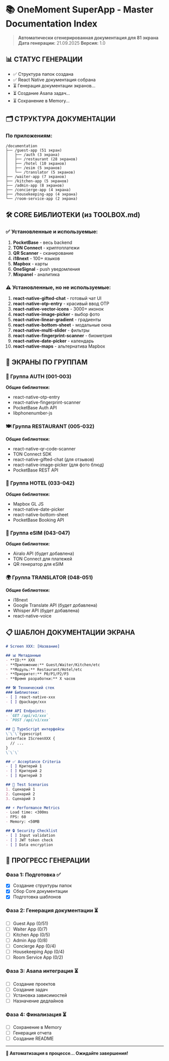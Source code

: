 # 📚 OneMoment SuperApp - Master Documentation Index
> **Автоматически сгенерированная документация для 81 экрана**
> **Дата генерации:** 21.09.2025
> **Версия:** 1.0

## 📊 СТАТУС ГЕНЕРАЦИИ

- ✅ Структура папок создана
- ✅ React Native документация собрана
- ⏳ Генерация документации экранов...
- ⏳ Создание Asana задач...
- ⏳ Сохранение в Memory...

## 🗂️ СТРУКТУРА ДОКУМЕНТАЦИИ

### По приложениям:
```
/documentation
├── /guest-app (51 экран)
│   ├── /auth (3 экрана)
│   ├── /restaurant (28 экранов)
│   ├── /hotel (10 экранов)
│   ├── /esim (5 экранов)
│   └── /translator (5 экранов)
├── /waiter-app (7 экранов)
├── /kitchen-app (5 экранов)
├── /admin-app (8 экранов)
├── /concierge-app (4 экрана)
├── /housekeeping-app (4 экрана)
└── /room-service-app (2 экрана)
```

## 🛠️ CORE БИБЛИОТЕКИ (из TOOLBOX.md)

### ✅ Установленные и используемые:
1. **PocketBase** - весь backend
2. **TON Connect** - криптоплатежи
3. **QR Scanner** - сканирование
4. **i18next** - 100+ языков
5. **Mapbox** - карты
6. **OneSignal** - push уведомления
7. **Mixpanel** - аналитика

### ⚠️ Установленные, но не используемые:
1. **react-native-gifted-chat** - готовый чат UI
2. **react-native-otp-entry** - красивый ввод OTP
3. **react-native-vector-icons** - 3000+ иконок
4. **react-native-image-picker** - выбор фото
5. **react-native-linear-gradient** - градиенты
6. **react-native-bottom-sheet** - модальные окна
7. **react-native-multi-slider** - фильтры
8. **react-native-fingerprint-scanner** - биометрия
9. **react-native-date-picker** - календарь
10. **react-native-maps** - альтернатива Mapbox

## 📱 ЭКРАНЫ ПО ГРУППАМ

### 🔐 Группа AUTH (001-003)
**Общие библиотеки:**
- react-native-otp-entry
- react-native-fingerprint-scanner
- PocketBase Auth API
- libphonenumber-js

### 🍽️ Группа RESTAURANT (005-032)
**Общие библиотеки:**
- react-native-qr-code-scanner
- TON Connect SDK
- react-native-gifted-chat (для отзывов)
- react-native-image-picker (для фото блюд)
- PocketBase REST API

### 🏨 Группа HOTEL (033-042)
**Общие библиотеки:**
- Mapbox GL JS
- react-native-date-picker
- react-native-bottom-sheet
- PocketBase Booking API

### 📱 Группа eSIM (043-047)
**Общие библиотеки:**
- Airalo API (будет добавлена)
- TON Connect для платежей
- QR генератор для eSIM

### 🌍 Группа TRANSLATOR (048-051)
**Общие библиотеки:**
- i18next
- Google Translate API (будет добавлена)
- Whisper API (будет добавлена)
- react-native-voice

## 📋 ШАБЛОН ДОКУМЕНТАЦИИ ЭКРАНА

```markdown
# Screen XXX: [Название]

## 📊 Метаданные
- **ID:** XXX
- **Приложение:** Guest/Waiter/Kitchen/etc
- **Модуль:** Restaurant/Hotel/etc
- **Приоритет:** P0/P1/P2/P3
- **Время разработки:** X часов

## 🛠️ Технический стек
### Библиотеки:
- [ ] react-native-xxx
- [ ] @package/xxx

### API Endpoints:
- `GET /api/v1/xxx`
- `POST /api/v1/xxx`

## 📐 TypeScript интерфейсы
\`\`\`typescript
interface IScreenXXX {
  // ...
}
\`\`\`

## ✅ Acceptance Criteria
- [ ] Критерий 1
- [ ] Критерий 2
- [ ] Критерий 3

## 🧪 Test Scenarios
1. Сценарий 1
2. Сценарий 2
3. Сценарий 3

## ⚡ Performance Metrics
- Load time: <300ms
- FPS: 60
- Memory: <50MB

## 🔒 Security Checklist
- [ ] Input validation
- [ ] JWT token check
- [ ] Data encryption
```

## 🚀 ПРОГРЕСС ГЕНЕРАЦИИ

### Фаза 1: Подготовка ✅
- [x] Создание структуры папок
- [x] Сбор Core документации
- [x] Подготовка шаблонов

### Фаза 2: Генерация документации ⏳
- [ ] Guest App (0/51)
- [ ] Waiter App (0/7)
- [ ] Kitchen App (0/5)
- [ ] Admin App (0/8)
- [ ] Concierge App (0/4)
- [ ] Housekeeping App (0/4)
- [ ] Room Service App (0/2)

### Фаза 3: Asana интеграция ⏳
- [ ] Создание проектов
- [ ] Создание задач
- [ ] Установка зависимостей
- [ ] Назначение дедлайнов

### Фаза 4: Финализация ⏳
- [ ] Сохранение в Memory
- [ ] Генерация отчета
- [ ] Создание README

---

**📌 Автоматизация в процессе... Ожидайте завершения!**